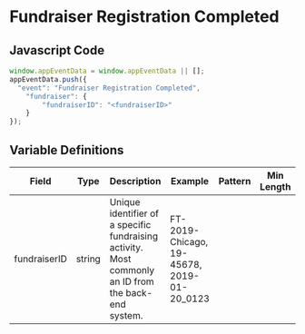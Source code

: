 # Fundraiser Registration Completed

### 

## Javascript Code
```js
window.appEventData = window.appEventData || [];
appEventData.push({
  "event": "Fundraiser Registration Completed",
    "fundraiser": {
        "fundraiserID": "<fundraiserID>"
    }
});
```

## Variable Definitions

|Field|Type|Description|Example|Pattern|Min Length|Max Length|Minimum|Maximum|Multiple Of|
| --- | --- | --- | --- | --- | --- | --- | --- | --- | --- |
|fundraiserID|string|Unique identifier of a specific fundraising activity. Most commonly an ID from the back-end system.|FT-2019-Chicago, 19-45678, 2019-01-20\_0123|||||||




